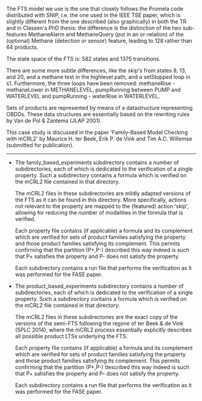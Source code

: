 The FTS model we use is the one that closely follows the Promela code distributed with SNIP, i.e. the 
one used in the IEEE TSE paper, which is slightly different from the one described (also graphically)
in both the TR and in Classen's PhD thesis: the difference is the distinction of the two sub-features 
MethaneAlarm and MethaneQuery (put in an or-relation) of the (optional) Methane (detection or sensor) 
feature, leading to 128 rather than 64 products. 

The state space of the FTS is: 582 states and 1375 transitions.

There are some more subtle differences, like the skip's from states 8, 13, and 20, and a methane test
in the highlevel path, and a setStopped loop in s1. Furthermore, the three loops have been removed: 
methaneRise - methaneLower in METHANELEVEL, pumpRunning between PUMP and WATERLEVEL and pumpRunning - 
waterRise in WATERLEVEL.

Sets of products are represented by means of a datastructure representing OBDDs. These data structures
are essentially based on the rewriting rules by Van de Pol & Zantema (JLAP 2001).

This case study is discussed in the paper 'Family-Based Model Checking with mCRL2' by Maurice H. ter Beek, 
Erik P. de Vink and Tim A.C. Willemse (submitted for publication).

----

* The family_based_experiments subdirectory contains a number of subdirectories, each of which is
  dedicated to the verification of a single property. Such a subdirectory contains a formula which
  is verified on the mCRL2 file contained in that directory. 
  
  The mCRL2 files in these subdirectories are mildly adapted versions of the FTS as it can be found 
  in this directory. More specifically, actions not relevant to the property are mapped to the 
  (featured) action 'skip', allowing for reducing the number of modalities in the formula that is 
  verified.
  
  Each property file contains (if applicable) a formula and its complement which are verified for
  sets of product families satisfying the property and those product families satisfying its complement.
  This permits confirming that the partition (P+,P-) described this way indeed is such that P+
  satisfies the property and P- does not satisfy the property.

  Each subdirectory contains a run file that performs the verification as it was performed for the FASE 
  paper.


* The product_based_experiments subdirectory contains a number of subdirectories, each of which is
  dedicated to the verification of a single property. Such a subdirectory contains a formula which
  is verified on the mCRL2 file contained in that directory.

  The mCRL2 files in these subdirectories are the exact copy of the versions of the semi-FTS following
  the regime of ter Beek & de Vink (SPLC 2014), where the mCRL2 process essentially explicitly describes 
  all possible product LTSs underlying the FTS.

  Each property file contains (if applicable) a formula and its complement which are verified for
  sets of product families satisfying the property and those product families satisfying its complement.
  This permits confirming that the partition (P+,P-) described this way indeed is such that P+
  satisfies the property and P- does not satisfy the property. 

  Each subdirectory contains a run file that performs the verification as it was performed for the FASE 
  paper.
